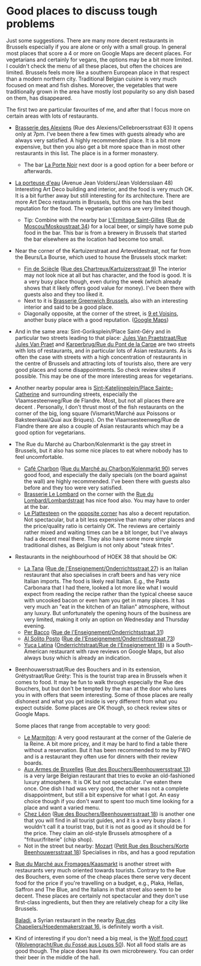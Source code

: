 # Good places to discuss tough problems

Just some suggestions. There are many more decent restaurants in Brussels especially
if you are alone or only with a small group. In general most places that score a 4 or more
on Google Maps are decent places. For vegetarians and certainly for vegans, the options may 
be a bit more limited. I couldn't check the menu of all these places, but often the choices
are limited. Brussels feels more like a southern European place in that respect than a modern
northern city. Traditional Belgian cuisine is very much focused on meat and fish dishes.
Moreover, the vegetables that were traditionally grown in the area have mostly lost popularity
so any dish based on them, has disappeared.

The first two are particular favourites of me, and after that I focus more on certain areas
with lots of restaurants.

-   [Brasserie des Alexiens](https://www.brasseriedesalexiens.be/) (Rue des Alexiens/Cellebroersstraat 63)
    It opens only at 7pm. I've been there a few times with guests already who are always very satisfied.
    A highly recommended place. It is a bit more expensive, but then you also get a bit more space than in
    most other restaurants in this list. The place is in a former monastery.
    -   The bar [La Porte Noir](https://www.laportenoire.be/) next door is a good option for a beer before or afterwards.
  
-   [La porteuse d'eau](https://laporteuse.eu/en) (Avenue Jean Volders/Jean Voldersslaan 48)
    Interesting Art Deco building and interior, and the food is very much OK. It is a bit further away
    but still interesting for its architecture. There are more Art Deco restaurants in Brussels,
    but this one has the best reputation for the food. The vegetarian options are very limited though.
    -    Tip: Combine with the nearby bar [L'Ermitage Saint-Gilles](https://ermitagesaintgilles.be/) 
         ([Rue de Moscou/Moskoustraat 34](https://maps.app.goo.gl/rdehVg3gKfcP9EqP6)) for a local beer,
         or simply have some pub food in the bar.
         This bar is from a brewery in Brussels that started the bar elsewhere as the location had become too small.

-   Near the corner of the Kartuizerstraat and Arteveldestraat, not far from the Beurs/La Bourse,
    which used to house the Brussels stock market:
    -   [Fin de Sciècle](http://www.findesiecle.be/) ([Rue des Chartreux/Kartuizersstraat 9](https://maps.app.goo.gl/reHiRYPZX2uTwBYX9))
        The interior may not look nice at all but has character, and the food is good.
        It is a very busy place though, even during the week (which already shows that it likely 
        offers good value for money). I've been there with guests also and they too liked it.
    -   Next to it is [Brasserie Greenwich Brussels](https://maps.app.goo.gl/PygkK1Y7W8D6Uh9N8),
        also with an interesting interior and said to be a good place.
    -   Diagonally opposite, at the corner of the street, is
        [9 et Voisins](https://9-et-voisins.be/nl), another busy place with a good reputation.
        ([Google Maps](https://maps.app.goo.gl/SE1fVfLuHJ4Az9SdA))

-   And in the same area: Sint-Goriksplein/Place Saint-Géry and in particular two streets leading to that
    place: [Jules Van Praetstraat/Rue Jules Van Praet](https://maps.app.goo.gl/fA2X61x2BhFuN4Cx6)
    and [Karperbrug/Rue du Pont de la Carpe](https://maps.app.goo.gl/pDCpJ9DZoAmUc5kY7)
    are two streets with lots of restaurants, and in particular lots of Asian restaurants.
    As is often the case with streets with a high concentration of restaurants in the centre of Brussels and
    attracting lots of tourists also, there are very good places and some disappointments. So check 
    review sites if possible. This may be one of the more interesting areas for vegetarians.

-   Another nearby popular area is [Sint-Katelijneplein/Place Sainte-Catherine](https://maps.app.goo.gl/5RZjhKwTZUufEfvH6)
    and surrounding streets, especially the Vlaamsesteenweg/Rue de Flandre.
    Most, but not all places there are decent . Personally, I don't thrust most of the fish restaurants
    on the corner of the big, long square (Vismarkt/Marché aux Poissons or Baksteenkaai/Quai aux Briques).
    On the Vlaamsesteenweg/Rue de Flandre there are also a couple of Asian restaurants which
    may be a good option for vegetarians.

-   The Rue du Marché au Charbon/Kolenmarkt is the gay street in Brussels, but it also has some nice places to eat
    where nobody has to feel uncomfortable. 
    -   [Café Charbon](http://www.cafecharbon.be/) ([Rue du Marché au Charbon/Kolenmarkt 90](https://maps.app.goo.gl/YX6RVyfhxXSJedGS9))
        serves good food, and especially the daily specials (on the board against the wall) 
        are highly recommended. I've been there with guests also before and they too were
        very satisfied.
    -   [Brasserie Le Lombard](https://www.lelombard.eu/) on the
        corner with the [Rue du Lombard/Lombardstraat](https://maps.app.goo.gl/FvU68Y8aNcaks35g7) has nice food also. 
        You may have to order at the bar.
    -   [Le Plattesteen](https://www.facebook.com/pages/Le-Plattesteen/164972750182270) on the [opposite corner](https://maps.app.goo.gl/Xka8ff5g37uQL8LX8)
        has also a decent reputation. Not spectacular, but a bit less expensive than many other places
        and the price/quality ratio is certainly OK. The reviews are certainly rather mixed and waiting times
        can be a bit longer, but I've always had a decent meal there. They also have some more simple traditional
        dishes, as Belgium is not only about "steak frites".

-   Restaurants in the neighbourhood of HOEK 38 that should be OK:
    -    [La Tana](https://latana.be/) ([Rue de l'Enseignement/Onderrichtsstraat 27](https://maps.app.goo.gl/3hTHvv5gqHhAYLrLA)) is an Italian restaurant
         that also specialises in craft beers and has very nice Italian imports. The food is likely real
         Italian. E.g., the Pasta Carbonara that I had there, looked a lot more like what I would expect
         from reading the recipe rather than the typical cheese sauce with uncooked bacon or even ham 
         you get in many places. It has very much an "eat in the kitchen of an Italian" atmosphere, without
         any luxury. But unfortunately the opening hours of the business are very limited, making it only 
         an option on Wednesday and Thursday evening.
    -    [Per Bacco](https://www.perbacco-bruxelles.be/) ([Rue de l'Enseignement/Onderrichtsstraat 31](https://maps.app.goo.gl/SZtgaoDjqo2FecRcA))
    -    [Al Solito Posto](https://alsolitoposto.be/) ([Rue de l'Enseignement/Onderrichtsstraat 73](https://maps.app.goo.gl/8oFGwqAdHnqwKror8))
    -    [Yuca Latina](https://yucalatina.be/) 
         ([Onderrichtstraat/Rue de l'Enseignement 18](https://maps.app.goo.gl/mdkoTwKP9qXXfNuu8))
         is a South-American restaurant with rave reviews on Google Maps, but also always busy which
         is already an indication.
-   Beenhouwersstraat/Rue des Bouchers and in its extension, Grétystraat/Rue Gréty: This is the tourist trap
    area in Brussels when it comes to food. It may be fun to walk through especially the Rue des Bouchers,
    but but don't be tempted by the man at the door who lures you in with offers that seem interesting.
    Some of those places are really dishonest and what you get inside is very different from what you
    expect outside. Some places are OK though, so check review sites or Google Maps.

    Some places that range from acceptable to very good:

    -   [Le Marmiton](https://lemarmiton.be/): A very good restaurant at the corner of the Galerie de la Reine.
        A bit more pricey, and it may be hard to find a table there without a reservation. But it has been
        recommended to me by FWO and is a restaurant they often use for dinners with their review boards.
    -   [Aux Armes de Bruxelles](https://auxarmesdebruxelles.com/en/home-2/) 
        ([Rue des Bouchers/Beenhouwersstraat 13](https://maps.app.goo.gl/1Qs7Tn8n452KrTd28)) 
        is a very large Belgian restaurant that tries to evoke an old-fashioned luxury atmosphere.
        It is OK but not spectacular. I've eaten there once. One dish I had was very good, the other
        was not a complete disappointment, but still a bit expensive for what I got. An easy choice though
        if you don't want to spent too much time looking for a place and want a varied menu.
    -   [Chez Léon](https://chezleon.be/en/the-menu/) 
        ([Rue des Bouchers/Beenhouwersstraat 18](https://maps.app.goo.gl/nL2hYByEVESajWtC8)) 
        is another one that you will find in all tourist guides, and it is a very busy place. 
        I wouldn't call it a tourist trap, but it is not as good as it should be for the price. 
        They claim an old-style Brussels atmosphere of a "frituur/friterie" (chip shop).
    -   Not in the street but nearby: [Mozart](https://mozart-resto.be/) 
        ([Petit Rue des Bouchers/Korte Beenhouwersstraat 18](https://maps.app.goo.gl/54wUSc3VFAqgVEiz7))
        Specialises in ribs, and has a good reputation

-   [Rue du Marché aux Fromages/Kaasmarkt](https://maps.app.goo.gl/b1akaEwhw4CEkyJE9) 
    is another street with restaurants very much oriented towards
    tourists. Contrary to the Rue des Bouchers, even some of the cheap places there serve very decent
    food for the price if you're travelling on a budget, e.g., Plaka, Hellas, Saffron and The Blue, 
    and the Italians in that street also seem to be decent. These places are certainly not spectacular
    and they don't use first-class ingredients, but then they are relatively cheap
    for a city like Brussels.

    [Baladi](https://maps.app.goo.gl/XW7s1Bc3z9VB9AX1A), a Syrian restaurant in the nearby 
    [Rue des Chapeliers/Hoedenmakerstraat 16,](https://maps.app.goo.gl/XW7s1Bc3z9VB9AX1A)
    is definitely worth a visit.

-   Kind of interesting if you don't need a big meal, is the 
    [Wolf food court](https://wolf.be/) ([Wolvengracht/Rue du Fossé aus Loups 50](https://maps.app.goo.gl/zHNTTg9A9wsSxYm79)).
    Not all food stalls are as good though. The place does have its own microbrewery.
    You can order their beer in the middle of the hall. 
